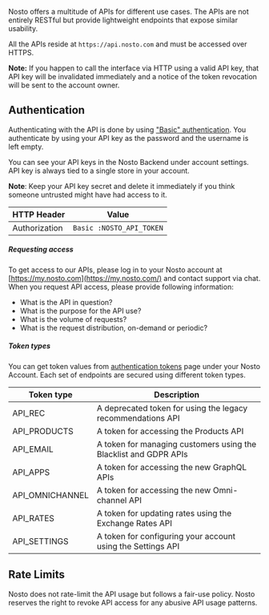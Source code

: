 Nosto offers a multitude of APIs for different use cases. The APIs are not entirely RESTful but provide lightweight endpoints that expose similar usability.

All the APIs reside at `https://api.nosto.com` and must be accessed over HTTPS.

**Note:** If you happen to call the interface via HTTP using a valid API key, that API key will be invalidated immediately and a notice of the token revocation will be sent to the account owner.

## Authentication

Authenticating with the API is done by using ["Basic" authentication](https://tools.ietf.org/html/rfc7617). You authenticate by using your API key as the password and the username is left empty.

You can see your API keys in the Nosto Backend under account settings. API key is always tied to a single store in your account. 

**Note**: Keep your API key secret and delete it immediately if you think someone untrusted might have had access to it.

| HTTP Header   | Value                    |
| ------------- | ------------------------ |
| Authorization | `Basic :NOSTO_API_TOKEN` |

##### Requesting access

To get access to our APIs, please log in to your Nosto account at [https://my.nosto.com](https://my.nosto.com/) and contact support via chat. When you request API access, please provide following information:

- What is the API in question?
- What is the purpose for the API use?
- What is the volume of requests?
- What is the request distribution, on-demand or periodic?

##### Token types

You can get token values from [authentication tokens](https://help.nosto.com/en/articles/613616-settings-authentication-tokens) page under your Nosto Account. Each set of endpoints are secured using different token types.

| Token type      | Description                                                  |
| --------------- | ------------------------------------------------------------ |
| API_REC         | A deprecated token for using the legacy recommendations API  |
| API_PRODUCTS    | A token for accessing the Products API                       |
| API_EMAIL       | A token for managing customers using the Blacklist and GDPR APIs |
| API_APPS        | A token for accessing the new GraphQL APIs                   |
| API_OMNICHANNEL | A token for accessing the new Omni-channel API               |
| API_RATES       | A token for updating rates using the Exchange Rates API      |
| API_SETTINGS    | A token for configuring your account using the Settings API  |

## Rate Limits

Nosto does not rate-limit the API usage but follows a fair-use policy. Nosto reserves the right to revoke API access for any abusive API usage patterns.